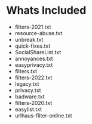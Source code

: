 # Whats Included
- filters-2021.txt
- resource-abuse.txt
- unbreak.txt
- quick-fixes.txt
- SocialShareList.txt
- annoyances.txt
- easyprivacy.txt
- filters.txt
- filters-2022.txt
- legacy.txt
- privacy.txt
- badware.txt
- filters-2020.txt
- easylist.txt
- urlhaus-filter-online.txt